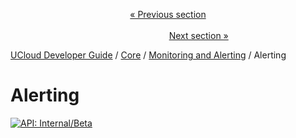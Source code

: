 <p align='center'>
<a href='/docs/developer-guide/core/monitoring/auditing.md'>« Previous section</a>
&nbsp;&nbsp;&nbsp;&nbsp;&nbsp;&nbsp;&nbsp;&nbsp;&nbsp;&nbsp;&nbsp;&nbsp;&nbsp;&nbsp;&nbsp;&nbsp;&nbsp;&nbsp;&nbsp;&nbsp;&nbsp;&nbsp;&nbsp;&nbsp;&nbsp;&nbsp;&nbsp;&nbsp;&nbsp;&nbsp;&nbsp;&nbsp;&nbsp;&nbsp;&nbsp;&nbsp;&nbsp;&nbsp;&nbsp;&nbsp;&nbsp;&nbsp;&nbsp;&nbsp;&nbsp;&nbsp;&nbsp;&nbsp;&nbsp;&nbsp;&nbsp;&nbsp;&nbsp;&nbsp;&nbsp;&nbsp;&nbsp;&nbsp;&nbsp;&nbsp;&nbsp;&nbsp;&nbsp;&nbsp;&nbsp;&nbsp;&nbsp;&nbsp;&nbsp;&nbsp;&nbsp;&nbsp;&nbsp;&nbsp;&nbsp;&nbsp;&nbsp;&nbsp;&nbsp;&nbsp;&nbsp;&nbsp;&nbsp;&nbsp;&nbsp;&nbsp;&nbsp;&nbsp;&nbsp;&nbsp;&nbsp;&nbsp;&nbsp;&nbsp;&nbsp;&nbsp;&nbsp;&nbsp;&nbsp;&nbsp;&nbsp;&nbsp;&nbsp;&nbsp;&nbsp;&nbsp;&nbsp;&nbsp;&nbsp;&nbsp;&nbsp;&nbsp;&nbsp;&nbsp;&nbsp;&nbsp;&nbsp;&nbsp;&nbsp;&nbsp;&nbsp;&nbsp;&nbsp;&nbsp;&nbsp;&nbsp;&nbsp;&nbsp;&nbsp;&nbsp;&nbsp;&nbsp;&nbsp;&nbsp;&nbsp;&nbsp;&nbsp;&nbsp;&nbsp;&nbsp;&nbsp;&nbsp;&nbsp;&nbsp;&nbsp;&nbsp;&nbsp;&nbsp;&nbsp;&nbsp;&nbsp;&nbsp;&nbsp;<a href='/docs/developer-guide/core/monitoring/scripts/redis.md'>Next section »</a>
</p>


[UCloud Developer Guide](/docs/developer-guide/README.md) / [Core](/docs/developer-guide/core/README.md) / [Monitoring and Alerting](/docs/developer-guide/core/monitoring/README.md) / Alerting
# Alerting

[![API: Internal/Beta](https://img.shields.io/static/v1?label=API&message=Internal/Beta&color=red&style=flat-square)](/docs/developer-guide/core/api-conventions.md)


